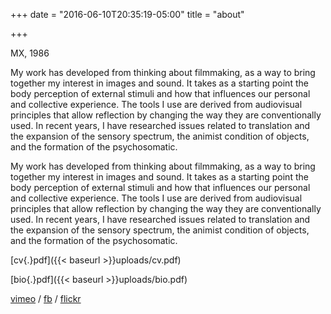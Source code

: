 +++
date = "2016-06-10T20:35:19-05:00"
title = "about"

+++



MX, 1986

My work has developed from thinking about filmmaking, as a way to bring together my interest in images and sound. It takes as a starting point the body perception of external stimuli and how that influences our personal and collective experience. The tools I use are derived from audiovisual principles that allow reflection by changing the way they are conventionally used. In recent years, I have researched issues related to translation and the expansion of the sensory spectrum, the animist condition of objects, and the formation of the psychosomatic.
<p class="english">My work has developed from thinking about filmmaking, as a way to bring together my interest in images and sound. It takes as a starting point the body perception of external stimuli and how that influences our personal and collective experience. The tools I use are derived from audiovisual principles that allow reflection by changing the way they are conventionally used. In recent years, I have researched issues related to translation and the expansion of the sensory spectrum, the animist condition of objects, and the formation of the psychosomatic.</p>


[cv{.}pdf]({{< baseurl >}}uploads/cv.pdf)

[bio{.}pdf]({{< baseurl >}}uploads/bio.pdf)
<script type="text/javascript"><br>	// http://www.jottings.com/obfuscator/ --> UglifyJS<br>	for(coded="ua@O3Gz.WFl",key="xk8feV3NUSHWLqv9J7DKd1AmyGwT4iszMjQFXo0Iarl5OPnhR6cCYZgBbpu2Et",shift=coded.length,link="",i=0;i<coded.length;i++)-1==key.indexOf(coded.charAt(i))?(ltr=coded.charAt(i),link+=ltr):(ltr=(key.indexOf(coded.charAt(i))-shift+key.length)%key.length,link+=key.charAt(ltr));document.write("<a href='mailto:"+link+"'>"+link+"</a>");<br></script>

<a href="https://vimeo.com/juanpablovillegas">vimeo</a> / 
<a href="https://www.facebook.com/juan.p.villegas.96">fb</a> / 
<a href="">flickr</a>